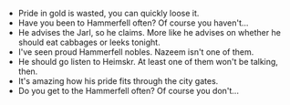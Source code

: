 - Pride in gold is wasted, you can quickly loose it. 
- Have you been to Hammerfell often? Of course you haven't...
- He advises the Jarl, so he claims. More like he advises on whether he should eat cabbages or leeks tonight.
- I've seen proud Hammerfell nobles. Nazeem isn't one of them.
- He should go listen to Heimskr. At least one of them won't be talking, then.
-  It's amazing how his pride fits through the city gates.
- Do you get to the Hammerfell often? Of course you don't...
